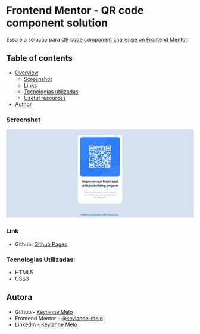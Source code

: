 # Frontend Mentor - QR code component solution

Essa é a solução para [QR code component challenge on Frontend Mentor](https://www.frontendmentor.io/challenges/qr-code-component-iux_sIO_H). 

## Table of contents

- [Overview](#overview)
  - [Screenshot](#screenshot)
  - [Links](#links)
  - [Tecnologias utilizadas](#tecnologias-utilizadas)
  - [Useful resources](#useful-resources)
- [Author](#autora)




### Screenshot

![](./printscreen/design.png)



### Link

- Github: [Github Pages](https://keylanne-melo.github.io/qr-code-component-main/)


### Tecnologias Utilizadas:

- HTML5
- CSS3


## Autora

- Github - [Keylanne Melo](https://github.com/keylanne-melo)
- Frontend Mentor - [@keylanne-melo](https://www.frontendmentor.io/profile/keylanne-melo)
- LinkedIn - [Keylanne Melo](https://www.linkedin.com/in/keylanne/)



